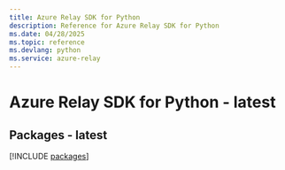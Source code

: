 ```yaml
---
title: Azure Relay SDK for Python
description: Reference for Azure Relay SDK for Python
ms.date: 04/28/2025
ms.topic: reference
ms.devlang: python
ms.service: azure-relay
---
```

# Azure Relay SDK for Python - latest
## Packages - latest
[!INCLUDE [packages](relay-index.md)]